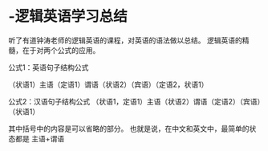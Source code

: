 # -逻辑英语学习总结

听了有道钟涛老师的逻辑英语的课程，对英语的语法做以总结。
逻辑英语的精髓，在于对两个公式的应用。

公式1：英语句子结构公式

（状语1）主语（定语1）谓语（状语2）（宾语）（定语2，状语1）

公式2：汉语句子结构公式
（状语1，定语1）主语（状语2）谓语（定语2）（宾语）（状语1）

其中括号中的内容是可以省略的部分。
也就是说，在中文和英文中，最简单的状态都是  主语+谓语
